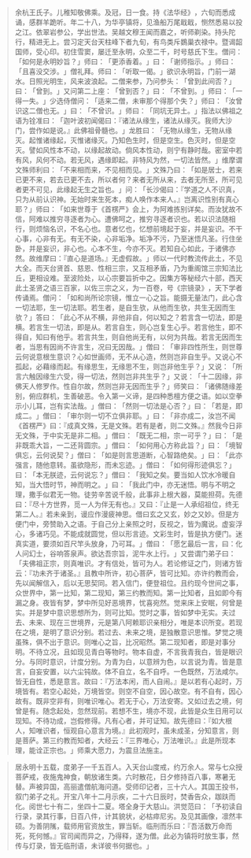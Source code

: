 
> 余杭王氏子。儿稚知敬佛乘。及冠，日一食。持《法华经》​，六旬而悉成诵，感群羊跪听。年二十八，为华亭镇将，见渔船万尾戢戢，恻然悉易以投之江。依翠岩参公，学出世法。吴越文穆王闻而嘉之，听师剃染。持头陀行，精进无上。尝习定天台天柱峰下者九旬，有鸟类斥鷃巢衣禄中。暨谒韶国师，受心印。初住雪窦，屡迁至永明，众至二千，时号慈氏下生。僧问：​「如何是永明妙旨？​」师曰：​「更添香着。​」曰：​「谢师指示。​」师曰：​「且喜没交涉。​」僧礼拜。师曰：​「听取一偈。​」欲识永明旨，门前一湖水。日照光明生，风来波浪起。二僧来参，乃问参头：​「曾到此间否？​」曰：​「曾到。​」又问第二上座：​「曾到否？​」曰：​「不曾到。​」师曰：​「一得一失。​」少选侍僧问：​「适来二僧，未审那个得那个失？​」师曰：​「汝曾识这二僧也无。​」曰：​「不曾识。​」师曰：​「同坑无异土。​」指法以佛祖之语为铨准曰：​「迦叶波初闻偈曰：『诸法从缘生，诸法从缘灭。我师大沙门，尝作如是说。』此佛祖骨髓也。​」龙胜曰：​「无物从缘生，无物从缘灭。起惟诸缘起，灭惟诸缘灭。乃知色生时，但是空生。色灭时，但是空灭。譬如风性本不动，以缘起故动。倘风本性动，则宁有静时哉。密室中若有风，风何不动。若无风，遇缘即起。非特风为然，一切法皆然。​」维摩谓文殊师利曰：​「不来相而来，不见相而见。​」文殊乃曰：​「如是居士，若来已更不来，若去已更不去，所以者何？来者无所从来，去者无所至，所可见者更不可见，此缘起无生之旨也。​」问：​「长沙偈曰：『学道之人不识真，只为从前认识神。无始时来生死本，痴人唤作本来人。』岂离识性别有真心耶？​」师曰：​「如来世尊于《首楞严》会上，为阿难拣别详矣。而汝犹故不信，阿难以推穷寻逐者为心。遭佛呵之，推穷寻逐者识也。若以识法随相行，则烦恼名识，不名心也。意者忆也，忆想前境起于妄，并是妄识。不干心事，心非有无。有无不染，心非垢净。垢净不污，乃至迷悟凡圣。行住坐卧，并是妄识，非心也。心本不生，今亦不灭。若知自心如此，于诸佛亦然。故维摩曰：『直心是道场。』无虚假故。​」师以一代时教流传此土，不见大全。而天台贤首、慈恩、性相三宗，又互相矛盾，乃为重阁馆三宗知法比丘，更相设难。至波险处，以心宗要旨折中之。因集方等秘经六十部，西天此土圣贤之语三百家，以佐三宗之义，为一百卷，号《宗镜录》​，天下学者传诵焉。僧问：​「如和尚所论宗镜，惟立一心之旨。能摄无量法门，此心含一切法耶，生一切法耶。若生者，是自生欤，从他而生欤，共生无因而生欤？​」答曰：​「此心不从不横，非他非自，何以知之？若言含一切法，即是横。若言生一切法，即是从。若言自生，则心岂复生心乎。若言他生，即不得自，知曰有他乎。若言共生，则自他尚无有，以何为共哉。若言无因而生者，当思有因尚不许言生，况曰无因哉。​」僧曰：​「审非四性所生，则世尊云何说意根生意识？心如世画师，无不从心造，然则岂非自生乎。又说心不孤起，必藉缘而起。有缘思生，无缘思不生，则岂非他生乎？​」又说：​「所言六触因缘生六受，得一切法，然则岂非共生乎？​」又说：​「十二因缘，非佛天人修罗作。性自尔故，然则岂非无因而生乎？​」师笑曰：​「诸佛随缘差别，俯应群机，生善破恶。令入第一义谛，是四种悉檀方便之语。如以空拳示小儿耳，岂有实法哉。​」僧曰：​「然则一切法是心否？​」曰：​「若是，即成二。​」僧曰：​「审尔则一切不立俱非耶。​」曰：​「非亦成二，汝岂不闻《首楞严》曰：『成真文殊，无是文殊。若有是者，则二文殊。』然我今日非无文殊，于中实无是非二相。​」僧曰：​「既无二相，宗一可乎？​」曰：​「是非既乖大旨，一二还背圆宗。​」僧曰：​「如何用心方称此旨？​」曰：​「境智俱忘，云何说契？​」僧曰：​「如是则言思道断，心智路绝矣。​」曰：​「此亦强言，随他意转。虽欲隐形，而未忘迹。​」僧曰：​「如何得形迹俱忘？​」曰：​「本无朕迹，云何说忘？​」僧曰：​「我知之矣。要当如人饮水冷暖自知，当大悟时节，神而明之。​」曰：​「我此门中，亦无迷悟。明与不明之理，撒手似君无一物。徒劳辛苦说千般，此事非上根大器，莫能担荷。先德曰：『尽十方世界，觅一人为伴无有也。』又曰：『止是一人承绍祖位，终无第二人。』若未亲到，谩应作漫疲神思。借曰玄之又玄，妙之又妙。但是方便门中，旁赞助入之语。于自己分上亲照之时，反视之，皆为魔说。虚妄浮心，多诸巧见。不能成就圆觉，但以形言迹。文彩生时，皆是执方便门。迷真实道，要须如百尺竿头放身，乃可耳。​」僧曰：​「愿乞最后一言，曰：化人问幻士，谷响答泉声。欲达吾宗旨，泥牛水上行。​」又尝谓门弟子曰：​「夫佛祖正宗，则真唯识。才有信处，皆可为人。若论修证之门，则诸方皆云：『功未齐于诸圣。』且教中所许，初心菩萨，皆可比知。亦许约教而会，先以闻解信入，后以无思契同。若入信门，便登祖位。且约现今世间之事，众世界中，第一比知，第二现知，第三约教而知。第一比知者，且如即今有漏之身。夜皆有梦，梦中所见好恶境界，忧喜宛然。觉来床上安眠，何曾是实。并是梦中意识思想所为，则可比知。觉时之事，皆如梦中无实。夫过去、未来、现在三世境界，元是第八阿赖耶识亲相分，唯是本识所变。若现在之境，是明了意识分别。若过去、未来之境，是独散意识思惟。梦觉之境虽殊，俱不出于意识。则唯心之旨，比况昭然。第二现知者，即是对事分明。不待立况，且如现见青白等物时。物本自虚，不言我青我白，皆是眼识分。与同时意识，计度分别。为青为白，以意辨为色，以言说为青。皆是意言，自妄安置，以六尘钝故。体不自立，名不自呼。一色既然，万法咸尔。皆无自性，悉是意言。故曰：『万法本闲，而人自闹。』是以若有心起时，万境皆有。若空心起处，万境皆空。则空不自空，因心故空。有不自有，因心故有。既非空非有，则唯识唯心。若无于心，万法安寄。又如过去之境，何曾是有。随念起处，忽然现前。若想不生，境亦不现，此皆是众生日用可以现知。不待功成，岂假修得。凡有心者，并可证知。故先德曰：『如大根人，知唯识者，恒观自心意言为境。』此初观时，虽未成圣，分知意言，则是菩萨。第三约教而知者，大经云：『三界唯心，万法唯识。』此是所现本理，能诠正宗也。​」师乘大愿力，为震旦法施主。

> 居永明十五载，度弟子一千五百人。入天台山度戒，约万余人。常与七众授菩萨戒，夜施鬼神食，朝放诸生类。六时散花，日夕修持百八事，寒暑无替。声被异国，高丽遣僧航海问道。受师印记者，三十六人。其国王投书，叙门弟子之礼。开宝八年十二月示疾，二十六日辰时，焚香告众，跏趺而化。阅世七十有二，坐四十二夏。塔全身于大慈山。洪觉范曰：​「予初读自行录，录其行事，日百八件，计其貌状，必枯瘁尼劣。及见其画像，凛然丰硕。为善阴隲，载师用官资放生，罪当斩。临刑而乐曰：『吾活数万命而死，死何憾。』官司闻而异之，乃得释，遂为僧。此必为镇将时放生事，然传与灯录，皆无临刑语，未详彼书何据也。​」

